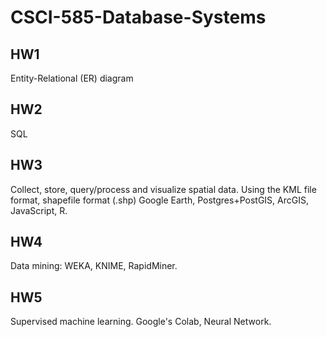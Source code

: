 # CSCI-585-Database-Systems

## HW1
Entity-Relational (ER) diagram  

## HW2
SQL  

## HW3
Collect, store, query/process and visualize spatial data.
Using the KML file format, shapefile format (.shp) Google Earth, Postgres+PostGIS, ArcGIS, JavaScript, R.  

## HW4
Data mining: WEKA, KNIME, RapidMiner.  

## HW5
Supervised machine learning.
Google's Colab, Neural Network.  

